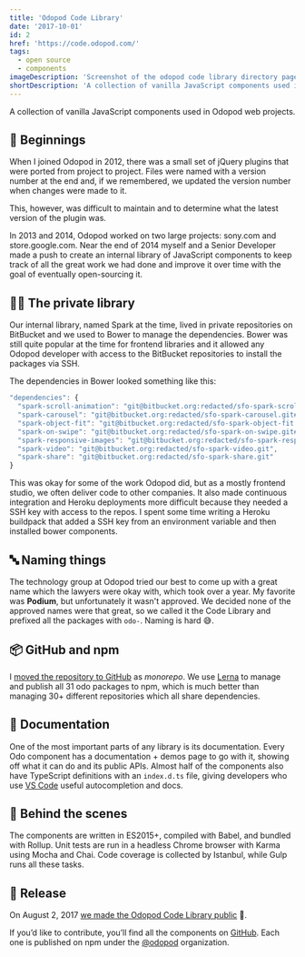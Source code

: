 ```yaml
---
title: 'Odopod Code Library'
date: '2017-10-01'
id: 2
href: 'https://code.odopod.com/'
tags:
  - open source
  - components
imageDescription: 'Screenshot of the odopod code library directory page.'
shortDescription: 'A collection of vanilla JavaScript components used in Odopod web projects.'
---
```


A collection of vanilla JavaScript components used in Odopod web projects.

## 🐤 Beginnings

When I joined Odopod in 2012, there was a small set of jQuery plugins that were ported from project to project. Files were named with a version number at the end and, if we remembered, we updated the version number when changes were made to it.

This, however, was difficult to maintain and to determine what the latest version of the plugin was.

In 2013 and 2014, Odopod worked on two large projects: sony.com and store.google.com. Near the end of 2014 myself and a Senior Developer made a push to create an internal library of JavaScript components to keep track of all the great work we had done and improve it over time with the goal of eventually open-sourcing it.

## 👨‍💻 The private library

Our internal library, named Spark at the time, lived in private repositories on BitBucket and we used to Bower to manage the dependencies. Bower was still quite popular at the time for frontend libraries and it allowed any Odopod developer with access to the BitBucket repositories to install the packages via SSH.

The dependencies in Bower looked something like this:

```js
"dependencies": {
  "spark-scroll-animation": "git@bitbucket.org:redacted/sfo-spark-scroll-animation.git",
  "spark-carousel": "git@bitbucket.org:redacted/sfo-spark-carousel.git#~2.2.1",
  "spark-object-fit": "git@bitbucket.org:redacted/sfo-spark-object-fit.git",
  "spark-on-swipe": "git@bitbucket.org:redacted/sfo-spark-on-swipe.git#~2.0.3",
  "spark-responsive-images": "git@bitbucket.org:redacted/sfo-spark-responsive-images.git#~0.1.5",
  "spark-video": "git@bitbucket.org:redacted/sfo-spark-video.git",
  "spark-share": "git@bitbucket.org:redacted/sfo-spark-share.git"
}
```

This was okay for some of the work Odopod did, but as a mostly frontend studio, we often deliver code to other companies. It also made continuous integration and Heroku deployments more difficult because they needed a SSH key with access to the repos. I spent some time writing a Heroku buildpack that added a SSH key from an environment variable and then installed bower components.

## 🔤 Naming things

The technology group at Odopod tried our best to come up with a great name which the lawyers were okay with, which took over a year. My favorite was **Podium**, but unfortunately it wasn't approved. We decided none of the approved names were that great, so we called it the Code Library and prefixed all the packages with `odo-`. Naming is hard 😅.

## 📦 GitHub and npm

I [moved the repository to GitHub](https://github.com/odopod/code-library/) as _monorepo_. We use [Lerna](https://github.com/lerna/lerna) to manage and publish all 31 odo packages to npm, which is much better than managing 30+ different repositories which all share dependencies.

## 📝 Documentation

One of the most important parts of any library is its documentation. Every Odo component has a documentation + demos page to go with it, showing off what it can do and its public APIs. Almost half of the components also have TypeScript definitions with an `index.d.ts` file, giving developers who use [VS Code](https://code.visualstudio.com/) useful autocompletion and docs.

## 🔬 Behind the scenes

The components are written in ES2015+, compiled with Babel, and bundled with Rollup. Unit tests are run in a headless Chrome browser with Karma using Mocha and Chai. Code coverage is collected by Istanbul, while Gulp runs all these tasks.

## 🚀 Release

On August 2, 2017 [we made the Odopod Code Library public](https://www.odopod.com/news/code-library) 🎉.

If you’d like to contribute, you’ll find all the components on [GitHub](https://github.com/odopod/code-library). Each one is published on npm under the [@odopod](https://www.npmjs.com/org/odopod) organization.
